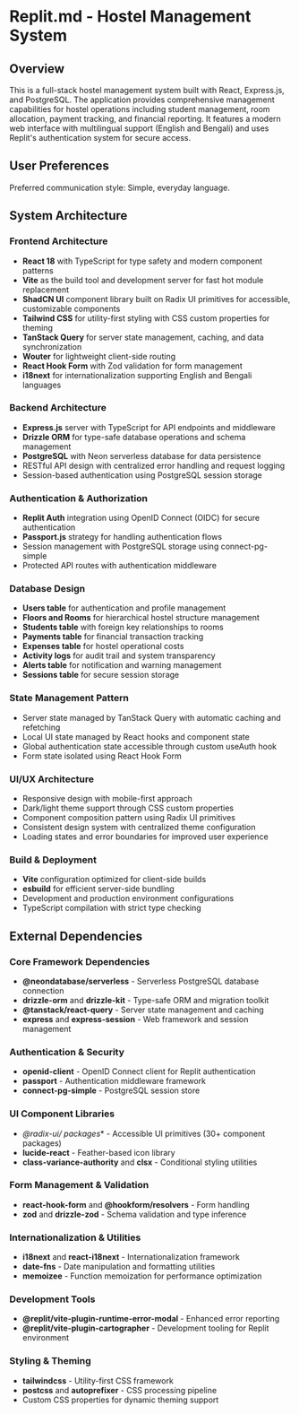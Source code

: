 # Replit.md - Hostel Management System

## Overview

This is a full-stack hostel management system built with React, Express.js, and PostgreSQL. The application provides comprehensive management capabilities for hostel operations including student management, room allocation, payment tracking, and financial reporting. It features a modern web interface with multilingual support (English and Bengali) and uses Replit's authentication system for secure access.

## User Preferences

Preferred communication style: Simple, everyday language.

## System Architecture

### Frontend Architecture
- **React 18** with TypeScript for type safety and modern component patterns
- **Vite** as the build tool and development server for fast hot module replacement
- **ShadCN UI** component library built on Radix UI primitives for accessible, customizable components
- **Tailwind CSS** for utility-first styling with CSS custom properties for theming
- **TanStack Query** for server state management, caching, and data synchronization
- **Wouter** for lightweight client-side routing
- **React Hook Form** with Zod validation for form management
- **i18next** for internationalization supporting English and Bengali languages

### Backend Architecture
- **Express.js** server with TypeScript for API endpoints and middleware
- **Drizzle ORM** for type-safe database operations and schema management
- **PostgreSQL** with Neon serverless database for data persistence
- RESTful API design with centralized error handling and request logging
- Session-based authentication using PostgreSQL session storage

### Authentication & Authorization
- **Replit Auth** integration using OpenID Connect (OIDC) for secure authentication
- **Passport.js** strategy for handling authentication flows
- Session management with PostgreSQL storage using connect-pg-simple
- Protected API routes with authentication middleware

### Database Design
- **Users table** for authentication and profile management
- **Floors and Rooms** for hierarchical hostel structure management
- **Students table** with foreign key relationships to rooms
- **Payments table** for financial transaction tracking
- **Expenses table** for hostel operational costs
- **Activity logs** for audit trail and system transparency
- **Alerts table** for notification and warning management
- **Sessions table** for secure session storage

### State Management Pattern
- Server state managed by TanStack Query with automatic caching and refetching
- Local UI state managed by React hooks and component state
- Global authentication state accessible through custom useAuth hook
- Form state isolated using React Hook Form

### UI/UX Architecture
- Responsive design with mobile-first approach
- Dark/light theme support through CSS custom properties
- Component composition pattern using Radix UI primitives
- Consistent design system with centralized theme configuration
- Loading states and error boundaries for improved user experience

### Build & Deployment
- **Vite** configuration optimized for client-side builds
- **esbuild** for efficient server-side bundling
- Development and production environment configurations
- TypeScript compilation with strict type checking

## External Dependencies

### Core Framework Dependencies
- **@neondatabase/serverless** - Serverless PostgreSQL database connection
- **drizzle-orm** and **drizzle-kit** - Type-safe ORM and migration toolkit
- **@tanstack/react-query** - Server state management and caching
- **express** and **express-session** - Web framework and session management

### Authentication & Security
- **openid-client** - OpenID Connect client for Replit authentication
- **passport** - Authentication middleware framework
- **connect-pg-simple** - PostgreSQL session store

### UI Component Libraries
- **@radix-ui/* packages** - Accessible UI primitives (30+ component packages)
- **lucide-react** - Feather-based icon library
- **class-variance-authority** and **clsx** - Conditional styling utilities

### Form Management & Validation
- **react-hook-form** and **@hookform/resolvers** - Form handling
- **zod** and **drizzle-zod** - Schema validation and type inference

### Internationalization & Utilities
- **i18next** and **react-i18next** - Internationalization framework
- **date-fns** - Date manipulation and formatting utilities
- **memoizee** - Function memoization for performance optimization

### Development Tools
- **@replit/vite-plugin-runtime-error-modal** - Enhanced error reporting
- **@replit/vite-plugin-cartographer** - Development tooling for Replit environment

### Styling & Theming
- **tailwindcss** - Utility-first CSS framework
- **postcss** and **autoprefixer** - CSS processing pipeline
- Custom CSS properties for dynamic theming support